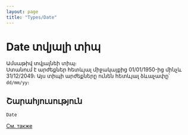 ```yaml
---
layout: page
title: "Types/Date"
---
```


# Date տվյալի տիպ

Ամսաթիվ տվյալնեի տիպ։  
Ստանում է արժեքներ հետևյալ միջակայքից 01/01/1950-ից մինչև 31/12/2049։ Այս տիպի արժեքները ունեն հետևյալ ձևաչափը՝ `dd/mm/yy`։

## Շարահյուսություն

```
Date
```


[См. также](../types.html)